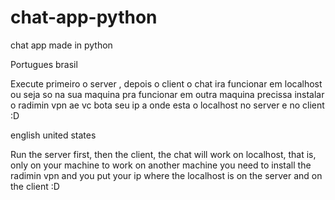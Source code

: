 # chat-app-python
chat app made in python

Portugues brasil 

Execute primeiro o server , depois o client o chat ira funcionar em localhost ou seja so na sua maquina pra funcionar 
em outra maquina precissa instalar o radimin vpn ae vc bota seu ip a onde esta o localhost no server e no client :D

english united states

Run the server first, then the client, the chat will work on localhost, that is, only on your machine to work
on another machine you need to install the radimin vpn and you put your ip where the localhost is on the server and on the client :D
